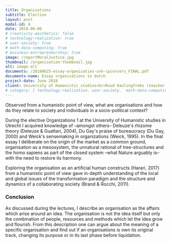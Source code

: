 ```yaml
---
title: Organisations
subtitle: Elective
layout: post
modal-id: 6
date: 2019-06-06
# creativity-aesthetics: false
# technology-realization: true
# user-society: true
# math-data-computing: true
# business-entrepreneurship: true
image: /reportMoralJustice.jpg
thumbnail: /organisation-thumbnail.jpg
alt: image-alt
documents: /20180625-essay-organisaties-uvh-cpcorvers_FINAL.pdf
documents-name: Essay organisations in dutch
project-date: June 2018
client: University of Humanistic studies<br>Ruud Kaulingfreks (teacher elective)
# category: [ technology-realization, user-society,  math-data-computing, business-entrepreneurship]
---
```

Observed from a humanistic point of view, what are organisations and how do they relate to society and individuals in a socio-political context?

During the elective Organizations 1 at the University of Humanistic studies in Utrecht I acquired knowledge of –amongst others– Deleuze's rhizome theory (Deleuze & Guattari, 2004), Du Gay's praise of bureaucracy (Du Gay, 2000) and Weick's sensemaking in organizations (Weick, 1995). In the final essay I deliberate on the origin of the market as a common ground, organisation as a mesosystem, the unnatural rational of tree-structures and the homo sapiens as part of the closed system –what Nature arguably is– with the need to restore its harmony.

Exploring the organisation as an artificial human constructs (Harari, 2017) from a humanistic point of view gave in-depth understanding of the local and global issues of the transformation paradigm and the structure and dynamics of a collaborating society (Brand & Rocchi, 2011).

### Conclusion
As discussed during the lectures, I describe an organisation as the affairs which arise around an idea. The organisation is not the idea itself but only the combination of people, resources and methods which let the idea grow and flourish. From this description one can argue about the meaning of a specific organisation and find out if an organisations is own its original track, changing its purpose or in its last phase before liquidation.
